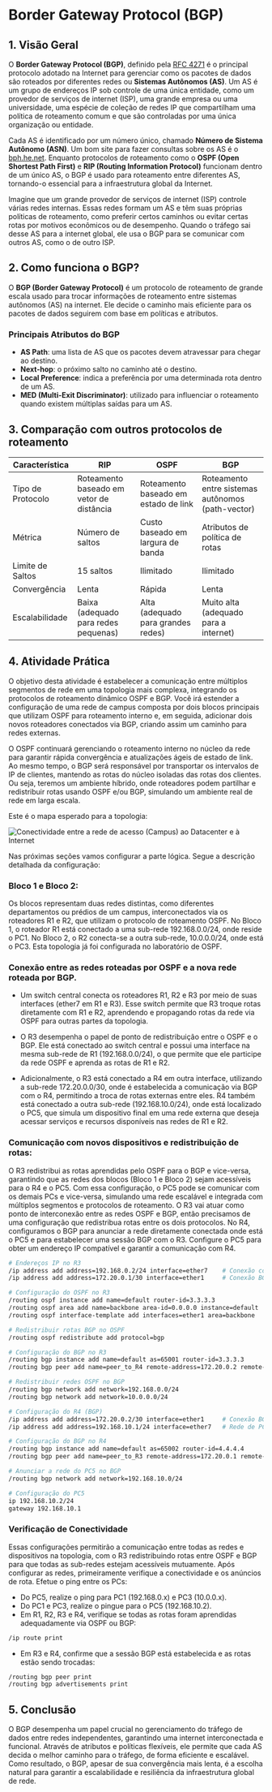 # Border Gateway Protocol (BGP)

## 1. Visão Geral

O **Border Gateway Protocol (BGP)**, definido pela [RFC 4271](https://www.rfc-editor.org/rfc/rfc4271) é o principal protocolo adotado na Internet para gerenciar como os pacotes de dados são roteados por diferentes redes ou **Sistemas Autônomos (AS)**. Um AS é um grupo de endereços IP sob controle de uma única entidade, como um provedor de serviços de internet (ISP), uma grande empresa ou uma universidade, uma espécie de coleção de redes IP que compartilham uma política de roteamento comum e que são controladas por uma única organização ou entidade. 

Cada AS é identificado por um número único, chamado **Número de Sistema Autônomo (ASN)**. Um bom site para fazer consultas sobre os AS é o [bph.he.net](https://bgp.he.net). Enquanto protocolos de roteamento como o **OSPF (Open Shortest Path First)** e **RIP (Routing Information Protocol)** funcionam dentro de um único AS, o BGP é usado para roteamento entre diferentes AS, tornando-o essencial para a infraestrutura global da Internet.

Imagine que um grande provedor de serviços de internet (ISP) controle várias redes internas. Essas redes formam um AS e têm suas próprias políticas de roteamento, como preferir certos caminhos ou evitar certas rotas por motivos econômicos ou de desempenho. Quando o tráfego sai desse AS para a internet global, ele usa o BGP para se comunicar com outros AS, como o de outro ISP.

## 2. Como funciona o BGP?

O **BGP (Border Gateway Protocol)** é um protocolo de roteamento de grande escala usado para trocar informações de roteamento entre sistemas autônomos (AS) na internet. Ele decide o caminho mais eficiente para os pacotes de dados seguirem com base em políticas e atributos.

### Principais Atributos do BGP

- **AS Path**: uma lista de AS que os pacotes devem atravessar para chegar ao destino.
- **Next-hop**: o próximo salto no caminho até o destino.
- **Local Preference**: indica a preferência por uma determinada rota dentro de um AS.
- **MED (Multi-Exit Discriminator)**: utilizado para influenciar o roteamento quando existem múltiplas saídas para um AS.

<!--A atividade visa desenvolver habilidades práticas na implementação de roteamento dinâmico para suportar ambientes em expansão e simular cenários reais em que diferentes protocolos de roteamento trabalham em conjunto para proporcionar conectividade eficiente e escalável entre diferentes redes e áreas de uma organização.

Ao final, será possível validar a conectividade entre dispositivos de diferentes blocos e sub-redes, reforçando o entendimento de conceitos de convergência, redistribuição de rotas e topologias de redes complexas.


### Exemplo de Configuração BGP

Aqui está um exemplo simples de uma configuração de BGP em um roteador Mikrotik CHR com o sistema RouterOS:

1. Habilite o BGP: No MikroTik RouterOS, você deve configurar o BGP através de comandos no terminal. 

```bash
# Adicionar uma instância BGP com ASN 65001
/routing bgp instance
add name=default as=65001 router-id=192.168.1.1

# Adicionar o vizinho BGP (AS 65002)
/routing bgp peer
add name=peer1 remote-address=192.168.1.2 remote-as=65002 update-source=lo0

# Anunciar a rede 10.0.0.0/24
/routing bgp network
add network=10.0.0.0/24
```

- BGP Instance: Definimos o ASN local (65001) e o router-id para o roteador.
- BGP Peer: Criamos o peer BGP que se conecta ao vizinho 192.168.1.2 no ASN 65002. O update-source aqui se refere à interface que será usada para a troca de atualizações de roteamento (neste caso, lo0 é a interface loopback).
- BGP Network: Anunciamos a rede 10.0.0.0/24 para o peer.

- **Nota**: Certifique-se de que a interface Loopback0 ou a interface correta esteja configurada e disponível no dispositivo MikroTik.

```bash
router bgp 65001
  neighbor 192.168.1.2 remote-as 65002
  network 10.0.0.0 mask 255.255.255.0
  neighbor 192.168.1.2 update-source Loopback0
```
-->

## 3. Comparação com outros protocolos de roteamento

| Característica         | RIP                                          | OSPF                                      | BGP                                                      |
|------------------------|----------------------------------------------|-------------------------------------------|----------------------------------------------------------|
| Tipo de Protocolo       | Roteamento baseado em vetor de distância     | Roteamento baseado em estado de link      | Roteamento entre sistemas autônomos (path-vector)         |
| Métrica                | Número de saltos                             | Custo baseado em largura de banda         | Atributos de política de rotas                           |
| Limite de Saltos        | 15 saltos                                    | Ilimitado                                 | Ilimitado                                                |
| Convergência            | Lenta                                        | Rápida                                    | Lenta                                                    |
| Escalabilidade          | Baixa (adequado para redes pequenas)         | Alta (adequado para grandes redes)        | Muito alta (adequado para a internet)                    |

## 4. Atividade Prática

O objetivo desta atividade é estabelecer a comunicação entre múltiplos segmentos de rede em uma topologia mais complexa, integrando os protocolos de roteamento dinâmico OSPF e BGP. Você irá estender a configuração de uma rede de campus composta por dois blocos principais que utilizam OSPF para roteamento interno e, em seguida, adicionar dois novos roteadores conectados via BGP, criando assim um caminho para redes externas.

O OSPF continuará gerenciando o roteamento interno no núcleo da rede para garantir rápida convergência e atualizações ágeis de estado de link. Ao mesmo tempo, o BGP será responsável por transportar os intervalos de IP de clientes, mantendo as rotas do núcleo isoladas das rotas dos clientes. Ou seja, teremos um ambiente híbrido, onde roteadores podem partilhar e redistribuir rotas usando OSPF e/ou BGP, simulando um ambiente real de rede em larga escala. 

Este é o mapa esperado para a topologia: 

![Conectividade entre a rede de acesso (Campus) ao Datacenter e à Internet](/img/topologyBGP.png)

Nas próximas seções vamos configurar a parte lógica. Segue a descrição detalhada da configuração:

### Bloco 1 e Bloco 2:

Os blocos representam duas redes distintas, como diferentes departamentos ou prédios de um campus, interconectados via os roteadores R1 e R2, que utilizam o protocolo de roteamento OSPF. No Bloco 1, o roteador R1 está conectado a uma sub-rede 192.168.0.0/24, onde reside o PC1. No Bloco 2, o R2 conecta-se a outra sub-rede, 10.0.0.0/24, onde está o PC3. Esta topologia já foi configurada no laboratório de OSPF. 

### Conexão entre as redes roteadas por OSPF e a nova rede roteada por BGP. 

- Um switch central conecta os roteadores R1, R2 e R3 por meio de suas interfaces (ether7 em R1 e R3). Esse switch permite que R3 troque rotas diretamente com R1 e R2, aprendendo e propagando rotas da rede via OSPF para outras partes da topologia.

- O R3 desempenha o papel de ponto de redistribuição entre o OSPF e o BGP. Ele está conectado ao switch central e possui uma interface na mesma sub-rede de R1 (192.168.0.0/24), o que permite que ele participe da rede OSPF e aprenda as rotas de R1 e R2.

- Adicionalmente, o R3 está conectado a R4 em outra interface, utilizando a sub-rede 172.20.0.0/30, onde é estabelecida a comunicação via BGP com o R4, permitindo a troca de rotas externas entre eles. R4 também está conectado a outra sub-rede (192.168.10.0/24), onde está localizado o PC5, que simula um dispositivo final em uma rede externa que deseja acessar serviços e recursos disponíveis nas redes de R1 e R2.

### Comunicação com novos dispositivos e redistribuição de rotas:

O R3 redistribui as rotas aprendidas pelo OSPF para o BGP e vice-versa, garantindo que as redes dos blocos (Bloco 1 e Bloco 2) sejam acessíveis para o R4 e o PC5. Com essa configuração, o PC5 pode se comunicar com os demais PCs e vice-versa, simulando uma rede escalável e integrada com múltiplos segmentos e protocolos de roteamento. O R3 vai atuar como ponto de interconexão entre as redes OSPF e BGP, então precisamos de uma configuração que redistribua rotas entre os dois protocolos. No R4, configuramos o BGP para anunciar a rede diretamente conectada onde está o PC5 e para estabelecer uma sessão BGP com o R3. Configure o PC5 para obter um endereço IP compatível e garantir a comunicação com R4.

```bash
# Endereços IP no R3
/ip address add address=192.168.0.2/24 interface=ether7    # Conexão com R1 na mesma sub-rede para troca de rotas OSPF
/ip address add address=172.20.0.1/30 interface=ether1     # Conexão BGP com R4

# Configuração do OSPF no R3
/routing ospf instance add name=default router-id=3.3.3.3
/routing ospf area add name=backbone area-id=0.0.0.0 instance=default
/routing ospf interface-template add interfaces=ether1 area=backbone

# Redistribuir rotas BGP no OSPF
/routing ospf redistribute add protocol=bgp

# Configuração do BGP no R3
/routing bgp instance add name=default as=65001 router-id=3.3.3.3
/routing bgp peer add name=peer_to_R4 remote-address=172.20.0.2 remote-as=65002

# Redistribuir redes OSPF no BGP
/routing bgp network add network=192.168.0.0/24
/routing bgp network add network=10.0.0.0/24

# Configuração do R4 (BGP)
/ip address add address=172.20.0.2/30 interface=ether1     # Conexão BGP com R3
/ip address add address=192.168.10.1/24 interface=ether7   # Rede de PC5

# Configuração do BGP no R4
/routing bgp instance add name=default as=65002 router-id=4.4.4.4
/routing bgp peer add name=peer_to_R3 remote-address=172.20.0.1 remote-as=65001

# Anunciar a rede do PC5 no BGP
/routing bgp network add network=192.168.10.0/24

# Configuração do PC5
ip 192.168.10.2/24
gateway 192.168.10.1
```

<!--

R3: 

[admin@MikroTik] > /ip address add address=192.168.0.2/24 interface=ether7
[admin@MikroTik] > /ip address add address=172.20.0.1/30 interface=ether1
[admin@MikroTik] > /routing ospf instance set [find default=yes] router-id=3.3.3.3
[admin@MikroTik] > /routing ospf area add name=backbone area-id=0.0.0.0 instance=default
[admin@MikroTik] > /routing ospf instance add name=default router-id=3.3.3.3
[admin@MikroTik] > /routing ospf area add name=backbone area-id=0.0.0.0 instance=default
[admin@MikroTik] > /routing ospf interface-template add interfaces=ether7 area=backbone
[admin@MikroTik] /routing/bgp> /routing/bgp/connection add name=peer_to_R4 remote.address=172.20.0.2 remote.as=65002 local.role=ebgp
[admin@MikroTik] /routing/bgp/template> /routing/bgp/template set 0 output.filter=bgp-out
[admin@MikroTik] /routing/bgp/template> /routing/bgp/connection enable peer_to_R3
[admin@MikroTik] /routing/bgp/template> /routing/bgp/connection disable peer_to_R4
[admin@MikroTik] /routing/bgp/template> /routing/bgp/connection enable peer_to_R4
[admin@MikroTik] /routing/bgp/template> /routing/bgp/connection/print


R4:

[admin@MikroTik] > /ip address add address=172.20.0.2/30 interface=ether1
[admin@MikroTik] > /ip address add address=192.168.10.1/24 interface=ether7
[admin@MikroTik] > /routing/bgp/connection add name=peer_to_R3 remote.address=172.20.0.1 remote.as=65001 local.role=ebgp
[admin@MikroTik] > /routing/bgp/connection disable peer_to_R3
[admin@MikroTik] > /routing/bgp/connection enable peer_to_R3
[admin@MikroTik] > /routing/bgp/connection/print

-->

### Verificação de Conectividade

Essas configurações permitirão a comunicação entre todas as redes e dispositivos na topologia, com o R3 redistribuindo rotas entre OSPF e BGP para que todas as sub-redes estejam acessíveis mutuamente. Após configurar as redes, primeiramente verifique a conectividade e os anúncios de rota. Efetue o ping entre os PCs:

- Do PC5, realize o ping para PC1 (192.168.0.x) e PC3 (10.0.0.x).
- Do PC1 e PC3, realize o pingue para o PC5 (192.168.10.2).
- Em R1, R2, R3 e R4, verifique se todas as rotas foram aprendidas adequadamente via OSPF ou BGP:

```bash
/ip route print
```

- Em R3 e R4, confirme que a sessão BGP está estabelecida e as rotas estão sendo trocadas:

```bash
/routing bgp peer print
/routing bgp advertisements print
```

## 5. Conclusão

O BGP desempenha um papel crucial no gerenciamento do tráfego de dados entre redes independentes, garantindo uma internet interconectada e funcional. Através de atributos e políticas flexíveis, ele permite que cada AS decida o melhor caminho para o tráfego, de forma eficiente e escalável. Como resultado, o BGP, apesar de sua convergência mais lenta, é a escolha natural para garantir a escalabilidade e resiliência da infraestrutura global de rede.
